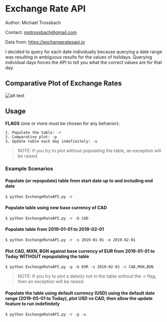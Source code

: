 # Exchange Rate API
Author: Michael Trossbach

Contact: mptrossbach@gmail.com

Data from: https://exchangeratesapi.io

I decided to query for each date individually because querying a date range was resulting in ambiguous
results for the values of holidays. Querying individual days forces the API to tell you what the correct
values are for that day.

## Comparative Plot of Exchange Rates

![alt text](https://raw.githubusercontent.com/michotross257/ExchangeRateAPI/master/ExchangeRateComparisonPlot.png)

## Usage
**FLAGS** (one or more must be chosen for any behavior):

	1. Populate the table: -r
	2. Comparative plot: -p
	3. Update table each day indefinitely: -u

> NOTE: If you try to plot without populating the table, an exception will be raised.

### Example Scenarios

#### Populate (or repopulate) table from start date up to and including end date
`$ python ExchangeRateAPI.py -r`
#### Populate table using new base currency of CAD
`$ python ExchangeRateAPI.py -r -b CAD`
#### Populate table from 2019-01-01 to 2019-02-01
`$ python ExchangeRateAPI.py -r -s 2019-01-01 -e 2019-02-01`
#### Plot CAD, MXN, BGN against base currency of EUR from 2019-01-01 to Today WITHOUT repopulating the table
`$ python ExchangeRateAPI.py -p -b EUR -s 2019-02-01 -c CAD,MXN,BGN`
> NOTE: If you try to plot a date(s) not in the table without the -r flag, then an exception will be raised.
#### Populate the table using default currency (USD) using the default date range (2019-05-01 to Today), plot USD vs CAD, then allow the update feature to run indefinitely
`$ python ExchangeRateAPI.py -r -p -u`
